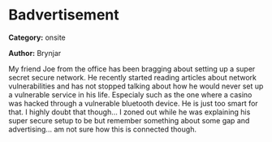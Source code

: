 # Badvertisement
**Category:** onsite

**Author:** Brynjar

My friend Joe from the office has been bragging about setting up a super secret secure network.
He recently started reading articles about network vulnerabilities and has not stopped talking about
how he would never set up a vulnerable service in his life. Especialy such as the one where a casino was hacked through a
vulnerable bluetooth device. He is just too smart for that. I highly doubt that though... I zoned out while he was explaining his super secure
setup to be but remember something about some gap and advertising... am not sure how this is connected though.
